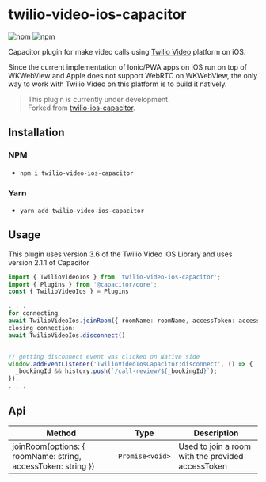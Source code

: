 # twilio-video-ios-capacitor

[![npm](https://img.shields.io/npm/v/twilio-video-ios-capacitor.svg)](https://www.npmjs.com/package/twilio-video-ios-capacitor)
[![npm](https://img.shields.io/npm/dt/twilio-video-ios-capacitor.svg?label=npm%20downloads)](https://www.npmjs.com/package/twilio-video-ios-capacitor)

Capacitor plugin for make video calls using [Twilio Video](https://www.twilio.com/video) platform on iOS.  

Since the current implementation of Ionic/PWA apps on iOS run on top of WKWebView and Apple does not support WebRTC on WKWebView, the only way to work with Twilio Video on this platform is to build it natively.

> This plugin is currently under development.  
> Forked from [twilio-ios-capacitor](https://github.com/MCanhisares/twilio-ios-capacitor).

## Installation

### NPM

* `npm i twilio-video-ios-capacitor`

### Yarn

* `yarn add twilio-video-ios-capacitor`

## Usage

This plugin uses version 3.6 of the Twilio Video iOS Library and uses version 2.1.1 of Capacitor

```ts
import { TwilioVideoIos } from 'twilio-video-ios-capacitor';
import { Plugins } from '@capacitor/core';
const { TwilioVideoIos } = Plugins

. . .
for connecting
await TwilioVideoIos.joinRoom({ roomName: roomName, accessToken: accessToken})
closing connection:
await TwilioVideoIos.disconnect()


// getting disconnect event was clicked on Native side
window.addEventListener('TwilioVideoIosCapacitor:disconnect', () => {
  _bookingId && history.push(`/call-review/${_bookingId}`);
});
. . .
```

## Api

| Method                                               | Type                     | Description                 |
| ---------------------------------------------------- |------------------------- | --------------------------- |
| joinRoom(options: { roomName: string, accessToken: string }) | `Promise<void>` | Used to join a room with the provided accessToken |
